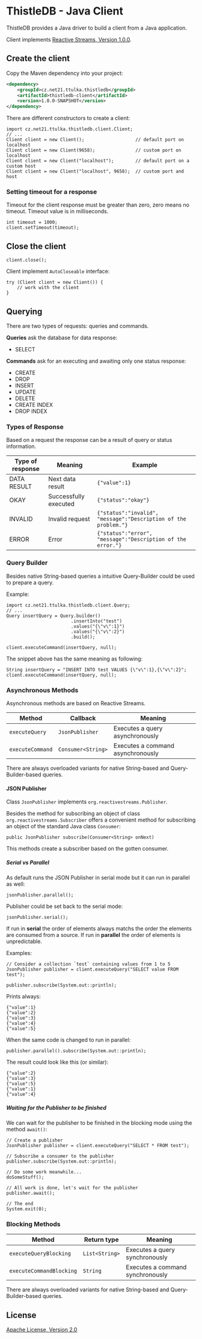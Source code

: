 # ThistleDB - Java Client 

ThistleDB provides a Java driver to build a client from a Java application.

Client implements [Reactive Streams, Version 1.0.0](http://www.reactive-streams.org).

## Create the client 

Copy the Maven dependency into your project:
```xml
<dependency>
    <groupId>cz.net21.ttulka.thistledb</groupId>
    <artifactId>thistledb-client</artifactId>
    <version>1.0.0-SNAPSHOT</version>
</dependency>
```
There are different constructors to create a client:
```
import cz.net21.ttulka.thistledb.client.Client;
// ...
Client client = new Client();                   // default port on localhost 
Client client = new Client(9658);               // custom port on localhost
Client client = new Client("localhost");        // default port on a custom host
Client client = new Client("localhost", 9658);  // custom port and host
```

### Setting timeout for a response
Timeout for the client response must be greater than zero, zero means no timeout.
Timeout value is in milliseconds.
```
int timeout = 1000;
client.setTimeout(timeout);
```

## Close the client 
```
client.close();
```
Client implement `AutoCloseable` interface:
```
try (Client client = new Client()) {
    // work with the client
}
```

## Querying

There are two types of requests: queries and commands.

**Queries** ask the database for data response:
- SELECT

**Commands** ask for an executing and awaiting only one status response:
- CREATE
- DROP
- INSERT
- UPDATE
- DELETE
- CREATE INDEX
- DROP INDEX

### Types of Response
Based on a request the response can be a result of query or status information.

| Type of response | Meaning               | Example                                                         |
| ---------------- | --------------------- | --------------------------------------------------------------- |
| DATA RESULT      | Next data result      | `{"value":1}`                                                   |
| OKAY             | Successfully executed | `{"status":"okay"}`                                             |
| INVALID          | Invalid request       | `{"status":"invalid", "message":"Description of the problem."}` |
| ERROR            | Error                 | `{"status":"error", "message":"Description of the error."}`     |

### Query Builder

Besides native String-based queries a intuitive Query-Builder could be used to prepare a query.

Example:
```
import cz.net21.ttulka.thistledb.client.Query;
// ...
Query insertQuery = Query.builder()
                        .insertInto("test")
                        .values("{\"v\":1}")
                        .values("{\"v\":2}")
                        .build();
                        
client.executeCommand(insertQuery, null);
```
The snippet above has the same meaning as following:
```
String insertQuery = "INSERT INTO test VALUES {\"v\":1},{\"v\":2}";
client.executeCommand(insertQuery, null);
```

### Asynchronous Methods

Asynchronous methods are based on Reactive Streams.

| Method           | Callback           | Meaning                           |
| ---------------- | ------------------ | --------------------------------- |
| `executeQuery`   | `JsonPublisher`    | Executes a query asynchronously   |
| `executeCommand` | `Consumer<String>` | Executes a command asynchronously |

There are always overloaded variants for native String-based and Query-Builder-based queries.

#### JSON Publisher

Class `JsonPublisher` implements `org.reactivestreams.Publisher`. 

Besides the method for subscribing an object of class `org.reactivestreams.Subscriber` offers a convenient method for subscribing an object of the standard Java class `Consumer`:
```
public JsonPublisher subscribe(Consumer<String> onNext)
```
This methods create a subscriber based on the gotten consumer.

##### Serial vs Parallel

As default runs the JSON Publisher in serial mode but it can run in parallel as well:
```
jsonPublisher.parallel();
```
Publisher could be set back to the serial mode:
```
jsonPublisher.serial();
```

If run in **serial** the order of elements always matchs the order the elements are consumed from a source.
If run in **parallel** the order of elements is unpredictable.

Examples:
```
// Consider a collection `test` containing values from 1 to 5
JsonPublisher publisher = client.executeQuery("SELECT value FROM test");

publisher.subscribe(System.out::println);
```
Prints always:
```
{"value":1}
{"value":2}
{"value":3}
{"value":4}
{"value":5}
```
When the same code is changed to run in parallel:
```
publisher.parallel().subscribe(System.out::println);
```
The result could look like this (or similar):
```
{"value":2}
{"value":3}
{"value":5}
{"value":1}
{"value":4}
```

##### Waiting for the Publisher to be finished

We can wait for the publisher to be finished in the blocking mode using the method `await()`:
```
// Create a publisher
JsonPublisher publisher = client.executeQuery("SELECT * FROM test");

// Subscribe a consumer to the publisher
publisher.subscribe(System.out::println);

// Do some work meanwhile...
doSomeStuff();

// All work is done, let's wait for the publisher
publisher.await();

// The end
System.exit(0);
```

### Blocking Methods

| Method                   | Return type    | Meaning                          |
| ------------------------ | -------------- | -------------------------------- |
| `executeQueryBlocking`   | `List<String>` | Executes a query synchronously   |
| `executeCommandBlocking` | `String`       | Executes a command synchronously |

There are always overloaded variants for native String-based and Query-Builder-based queries.

## License

[Apache License, Version 2.0](http://www.apache.org/licenses/LICENSE-2.0)
